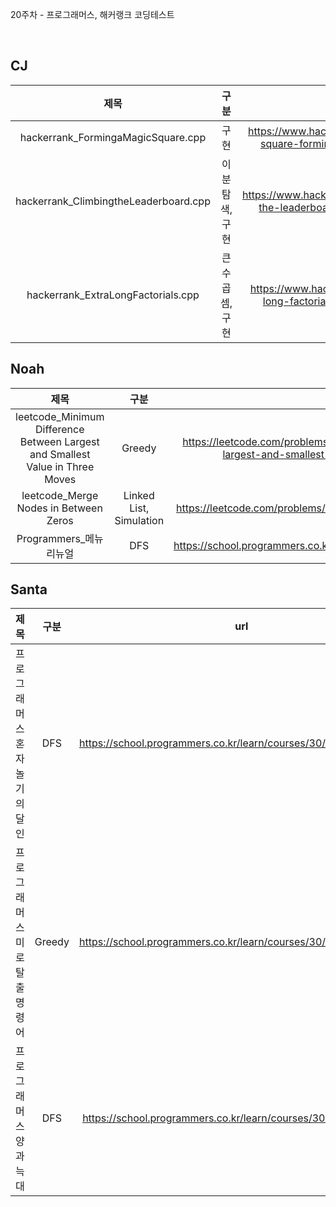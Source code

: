 20주차 - 프로그래머스, 해커랭크 코딩테스트

</br>

## CJ

|제목|구분|url|
|:------:|:---:|:---:|
|hackerrank_FormingaMagicSquare.cpp|구현|https://www.hackerrank.com/challenges/magic-square-forming/problem?isFullScreen=true|
|hackerrank_ClimbingtheLeaderboard.cpp|이분탐색, 구현|https://www.hackerrank.com/challenges/climbing-the-leaderboard/problem?isFullScreen=true|
|hackerrank_ExtraLongFactorials.cpp|큰수곱셈, 구현|https://www.hackerrank.com/challenges/extra-long-factorials/problem?isFullScreen=true|

## Noah

| 제목 | 구분 | url |
|:------:|:---:|:---:|
|leetcode_Minimum Difference Between Largest and Smallest Value in Three Moves|Greedy|https://leetcode.com/problems/minimum-difference-between-largest-and-smallest-value-in-three-moves/|
|leetcode_Merge Nodes in Between Zeros|Linked List, Simulation|https://leetcode.com/problems/merge-nodes-in-between-zeros/|
|Programmers_메뉴리뉴얼|DFS|https://school.programmers.co.kr/learn/courses/30/lessons/72411|


## Santa

|제목|구분|url|
|:------:|:---:|:---:|
|프로그래머스 혼자놀기의달인|DFS|https://school.programmers.co.kr/learn/courses/30/lessons/131130|
|프로그래머스 미로탈출명령어|Greedy|https://school.programmers.co.kr/learn/courses/30/lessons/150365|
|프로그래머스 양과늑대|DFS|https://school.programmers.co.kr/learn/courses/30/lessons/92343|